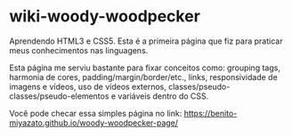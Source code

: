 # wiki-woody-woodpecker
Aprendendo HTML3 e CSS5. Esta é a primeira página que fiz para praticar meus conhecimentos nas linguagens.

Esta página me serviu bastante para fixar conceitos como: grouping tags, harmonia de cores, padding/margin/border/etc., links, responsividade de imagens e vídeos, uso de vídeos externos, classes/pseudo-classes/pseudo-elementos e variáveis dentro do CSS.

Você pode checar essa simples página no link: https://benito-miyazato.github.io/woody-woodpecker-page/
